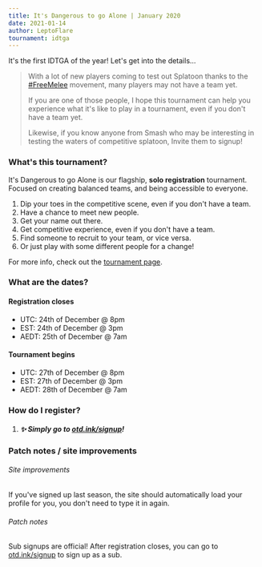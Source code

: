 ```yaml
---
title: It's Dangerous to go Alone | January 2020
date: 2021-01-14
author: LeptoFlare
tournament: idtga
---
```


It's the first IDTGA of the year! Let's get into the details...

> With a lot of new players coming to test out Splatoon thanks to the [#FreeMelee](https://twitter.com/hashtag/FreeMelee) movement, many players may not have a team yet.
>
> If you are one of those people, I hope this tournament can help you experience what it's like to play in a tournament, even if you don't have a team yet.
>
> Likewise, if you know anyone from Smash who may be interesting in testing the waters of competitive splatoon, Invite them to signup!

### What's this tournament?
It's Dangerous to go Alone is our flagship, **solo registration** tournament. Focused on creating balanced teams, and being accessible to everyone.

1. Dip your toes in the competitive scene, even if you don't have a team.
1. Have a chance to meet new people.
1. Get your name out there.
1. Get competitive experience, even if you don't have a team.
1. Find someone to recruit to your team, or vice versa.
1. Or just play with some different people for a change!

For more info, check out the [tournament page](https://otd.ink/idtga).

### What are the dates?
#### Registration closes
- UTC: 24th of December @ 8pm
- EST: 24th of December @ 3pm
- AEDT: 25th of December @ 7am

#### Tournament begins
- UTC: 27th of December @ 8pm
- EST: 27th of December @ 3pm
- AEDT: 28th of December @ 7am

### How do I register?
1. ##### :sparkles: Simply go to [otd.ink/signup](https://otd.ink/signup)!

### Patch notes / site improvements
###### Site improvements
If you've signed up last season, the site should automatically load your profile for you, you don't need to type it in again.

###### Patch notes
Sub signups are official! After registration closes, you can go to [otd.ink/signup](https://otd.ink/signup) to sign up as a sub.
